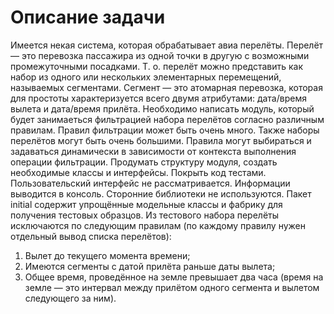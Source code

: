 # Описание задачи
Имеется некая система, которая обрабатывает авиа перелёты. Перелёт — это перевозка пассажира из одной точки в другую с возможными промежуточными посадками. Т. о. перелёт можно представить как набор из одного или нескольких элементарных перемещений, называемых сегментами. Сегмент — это атомарная перевозка, которая для простоты характеризуется всего двумя атрибутами: дата/время вылета и дата/время прилёта.
Необходимо написать модуль, который будет занимаеться фильтрацией набора перелётов согласно различным правилам. Правил фильтрации может быть очень много. Также наборы перелётов могут быть очень большими. Правила могут выбираться и задаваться динамически в зависимости от контекста выполнения операции фильтрации.
Продумать структуру модуля, создать необходимые классы и интерфейсы. Покрыть код тестами. Пользовательский интерфейс не рассматривается. Информации выводится в консоль. Сторонние библиотеки не используются.
Пакет initial содержит упрощённые модельные классы и фабрику для получения тестовых образцов.
Из тестового набора перелёты исключаются по следующим правилам (по каждому правилу нужен отдельный вывод списка перелётов):
1.	Вылет до текущего момента времени;
2.	Имеются сегменты с датой прилёта раньше даты вылета;
3.	Общее время, проведённое на земле превышает два часа (время на земле — это интервал между прилётом одного сегмента и вылетом следующего за ним).


